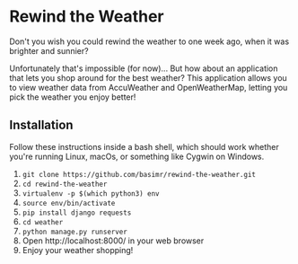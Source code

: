 # Rewind the Weather

Don't you wish you could rewind the weather to one week ago, when it was brighter and sunnier?

Unfortunately that's impossible (for now)... But how about an application that lets you shop around for the best weather? This application allows you to view weather data from AccuWeather and OpenWeatherMap, letting you pick the weather you enjoy better!

## Installation

Follow these instructions inside a bash shell, which should work whether you're running Linux, macOs, or something like Cygwin on Windows.

1. `git clone https://github.com/basimr/rewind-the-weather.git`
2. `cd rewind-the-weather`
3. `virtualenv -p $(which python3) env`
4. `source env/bin/activate`
5. `pip install django requests`
6. `cd weather`
7. `python manage.py runserver`
8. Open http://localhost:8000/ in your web browser
9. Enjoy your weather shopping!
